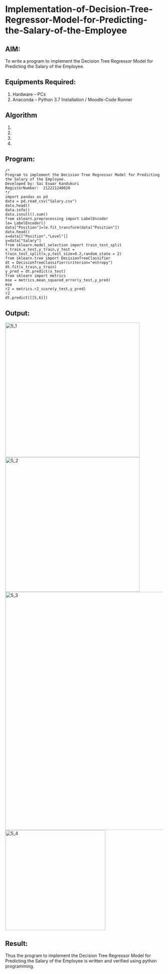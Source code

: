 # Implementation-of-Decision-Tree-Regressor-Model-for-Predicting-the-Salary-of-the-Employee

## AIM:
To write a program to implement the Decision Tree Regressor Model for Predicting the Salary of the Employee.

## Equipments Required:
1. Hardware – PCs
2. Anaconda – Python 3.7 Installation / Moodle-Code Runner

## Algorithm
1. 
2. 
3. 
4. 

## Program:
```
/*
Program to implement the Decision Tree Regressor Model for Predicting the Salary of the Employee.
Developed by: Sai Eswar Kandukuri
RegisterNumber:  212221240020
*/
import pandas as pd
data = pd.read_csv("Salary.csv")
data.head()
data.info()
data.isnull().sum()
from sklearn.preprocessing import LabelEncoder
le= LabelEncoder()
data["Position"]=le.fit_transform(data["Position"])
data.head()
x=data[["Position","Level"]]
y=data["Salary"]
from sklearn.model_selection import train_test_split
x_train,x_test,y_train,y_test = train_test_split(x,y,test_size=0.2,random_state = 2)
from sklearn.tree import DecisionTreeClassifier
dt = DecisionTreeClassifier(criterion="entropy")
dt.fit(x_train,y_train)
y_pred = dt.predict(x_test)
from sklearn import metrics
mse = metrics.mean_squared_error(y_test,y_pred)
mse
r2 = metrics.r2_score(y_test,y_pred)
r2
dt.predict([[5,6]])
```

## Output:
<img width="430" alt="5_1" src="https://user-images.githubusercontent.com/93427011/169465366-42b87d3e-34ea-4310-a8ee-1a30ecd7cacf.png">
<br>
<img width="430" alt="5_2" src="https://user-images.githubusercontent.com/93427011/169465394-4375ec42-bd80-4146-b877-365a089ad408.png">
<br>
<img width="760" alt="5_3" src="https://user-images.githubusercontent.com/93427011/169465431-95547e3d-3d63-4e06-afcb-b3065e566324.png">
<br>
<img width="320" alt="5_4" src="https://user-images.githubusercontent.com/93427011/169465455-2f21768f-e6aa-464e-bfa3-58261502e1db.png">
<br>

## Result:
Thus the program to implement the Decision Tree Regressor Model for Predicting the Salary of the Employee is written and verified using python programming.
